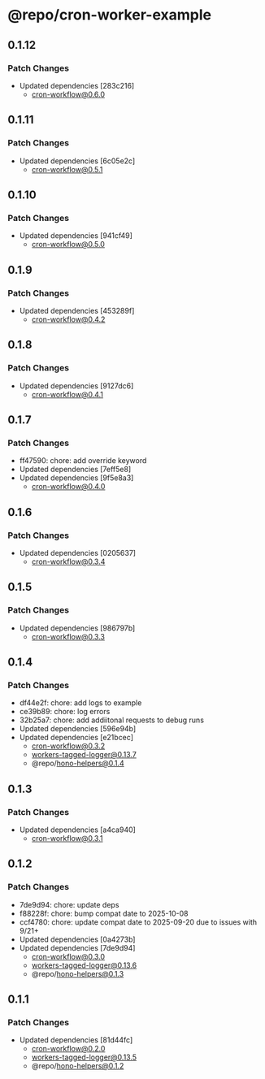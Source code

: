 # @repo/cron-worker-example

## 0.1.12

### Patch Changes

- Updated dependencies [283c216]
  - cron-workflow@0.6.0

## 0.1.11

### Patch Changes

- Updated dependencies [6c05e2c]
  - cron-workflow@0.5.1

## 0.1.10

### Patch Changes

- Updated dependencies [941cf49]
  - cron-workflow@0.5.0

## 0.1.9

### Patch Changes

- Updated dependencies [453289f]
  - cron-workflow@0.4.2

## 0.1.8

### Patch Changes

- Updated dependencies [9127dc6]
  - cron-workflow@0.4.1

## 0.1.7

### Patch Changes

- ff47590: chore: add override keyword
- Updated dependencies [7eff5e8]
- Updated dependencies [9f5e8a3]
  - cron-workflow@0.4.0

## 0.1.6

### Patch Changes

- Updated dependencies [0205637]
  - cron-workflow@0.3.4

## 0.1.5

### Patch Changes

- Updated dependencies [986797b]
  - cron-workflow@0.3.3

## 0.1.4

### Patch Changes

- df44e2f: chore: add logs to example
- ce39b89: chore: log errors
- 32b25a7: chore: add addiitonal requests to debug runs
- Updated dependencies [596e94b]
- Updated dependencies [e21bcec]
  - cron-workflow@0.3.2
  - workers-tagged-logger@0.13.7
  - @repo/hono-helpers@0.1.4

## 0.1.3

### Patch Changes

- Updated dependencies [a4ca940]
  - cron-workflow@0.3.1

## 0.1.2

### Patch Changes

- 7de9d94: chore: update deps
- f88228f: chore: bump compat date to 2025-10-08
- ccf4780: chore: update compat date to 2025-09-20 due to issues with 9/21+
- Updated dependencies [0a4273b]
- Updated dependencies [7de9d94]
  - cron-workflow@0.3.0
  - workers-tagged-logger@0.13.6
  - @repo/hono-helpers@0.1.3

## 0.1.1

### Patch Changes

- Updated dependencies [81d44fc]
  - cron-workflow@0.2.0
  - workers-tagged-logger@0.13.5
  - @repo/hono-helpers@0.1.2
